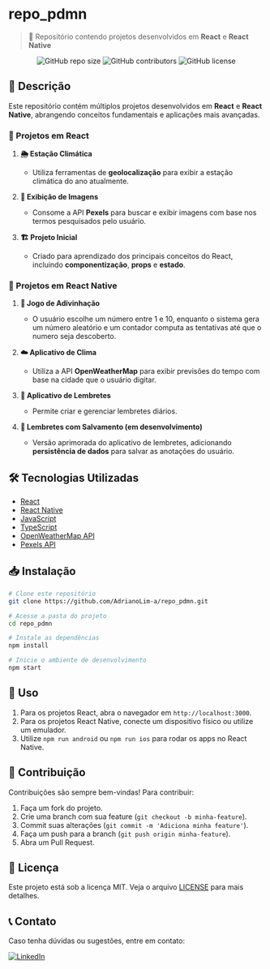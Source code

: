 # repo_pdmn

> 🚀 Repositório contendo projetos desenvolvidos em **React** e **React Native**

<p align="center">
  <img src="https://img.shields.io/github/repo-size/AdrianoLim-a/repo_pdmn" alt="GitHub repo size">
  <img src="https://img.shields.io/github/contributors/AdrianoLim-a/repo_pdmn" alt="GitHub contributors">
  <img src="https://img.shields.io/github/license/AdrianoLim-a/repo_pdmn" alt="GitHub license">
</p>

## 📖 Descrição

Este repositório contém múltiplos projetos desenvolvidos em **React** e **React Native**, abrangendo conceitos fundamentais e aplicações mais avançadas.

### 📌 Projetos em React

1. **🌦️ Estação Climática**
   - Utiliza ferramentas de **geolocalização** para exibir a estação climática do ano atualmente.
   
2. **📸 Exibição de Imagens**
   - Consome a API **Pexels** para buscar e exibir imagens com base nos termos pesquisados pelo usuário.
   
3. **🏗️ Projeto Inicial**
   - Criado para aprendizado dos principais conceitos do React, incluindo **componentização**, **props** e **estado**.

### 📌 Projetos em React Native

1. **🎲 Jogo de Adivinhação**
   - O usuário escolhe um número entre 1 e 10, enquanto o sistema gera um número aleatório e um contador computa as tentativas até que o numero seja descoberto.
   
2. **☁️ Aplicativo de Clima**
   - Utiliza a API **OpenWeatherMap** para exibir previsões do tempo com base na cidade que o usuário digitar.
   
3. **📝 Aplicativo de Lembretes**
   - Permite criar e gerenciar lembretes diários.
   
4. **🔄 Lembretes com Salvamento (em desenvolvimento)**
   - Versão aprimorada do aplicativo de lembretes, adicionando **persistência de dados** para salvar as anotações do usuário.

## 🛠️ Tecnologias Utilizadas

- [React](https://reactjs.org/)
- [React Native](https://reactnative.dev/)
- [JavaScript](https://developer.mozilla.org/en-US/docs/Web/JavaScript)
- [TypeScript](https://www.typescriptlang.org/)
- [OpenWeatherMap API](https://openweathermap.org/api)
- [Pexels API](https://www.pexels.com/api/)

## 📥 Instalação

```bash
# Clone este repositório
git clone https://github.com/AdrianoLim-a/repo_pdmn.git

# Acesse a pasta do projeto
cd repo_pdmn

# Instale as dependências
npm install

# Inicie o ambiente de desenvolvimento
npm start
```

## 🚀 Uso

1. Para os projetos React, abra o navegador em `http://localhost:3000`.
2. Para os projetos React Native, conecte um dispositivo físico ou utilize um emulador.
3. Utilize `npm run android` ou `npm run ios` para rodar os apps no React Native.

## 🤝 Contribuição

Contribuições são sempre bem-vindas! Para contribuir:

1. Faça um fork do projeto.
2. Crie uma branch com sua feature (`git checkout -b minha-feature`).
3. Commit suas alterações (`git commit -m 'Adiciona minha feature'`).
4. Faça um push para a branch (`git push origin minha-feature`).
5. Abra um Pull Request.

## 📄 Licença

Este projeto está sob a licença MIT. Veja o arquivo [LICENSE](LICENSE) para mais detalhes.

## 📞 Contato

Caso tenha dúvidas ou sugestões, entre em contato:

[![LinkedIn](https://img.shields.io/badge/LinkedIn-Adriano%20Lima-blue)](https://www.linkedin.com/in/adriano-lima-da-silva-abbb6511a/)

